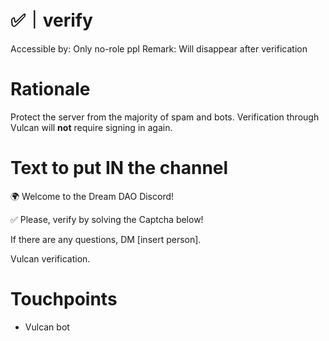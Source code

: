 # ✅｜verify

Accessible by: Only no-role ppl
Remark: Will disappear after verification

# Rationale

Protect the server from the majority of spam and bots. Verification through Vulcan will ******not****** require signing in again.

# Text to put IN the channel

🌍 Welcome to the Dream DAO Discord!

✅ Please, verify by solving the Captcha below!

If there are any questions, DM [insert person].

Vulcan verification.

# Touchpoints

- Vulcan bot